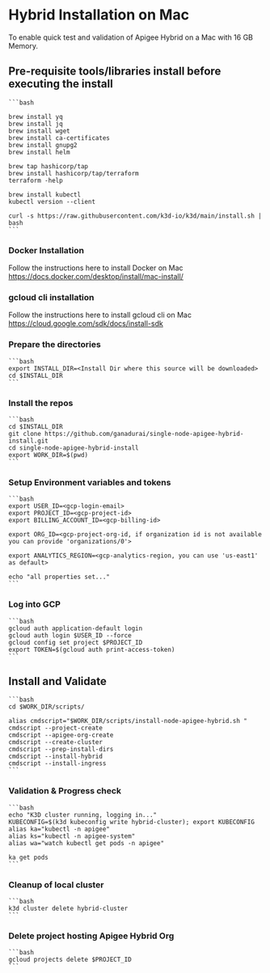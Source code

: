 # Hybrid Installation on Mac

To enable quick test and validation of Apigee Hybrid on a Mac with 16 GB Memory.

## Pre-requisite tools/libraries install before executing the install
    ```bash

    brew install yq
    brew install jq
    brew install wget
    brew install ca-certificates
    brew install gnupg2
    brew install helm

    brew tap hashicorp/tap
    brew install hashicorp/tap/terraform
    terraform -help

    brew install kubectl
    kubectl version --client

    curl -s https://raw.githubusercontent.com/k3d-io/k3d/main/install.sh | bash
    ```

### Docker Installation

Follow the instructions here to install Docker on Mac
https://docs.docker.com/desktop/install/mac-install/

### gcloud cli installation

Follow the instructions here to install gcloud cli on Mac
https://cloud.google.com/sdk/docs/install-sdk


### Prepare the directories
    ```bash
    export INSTALL_DIR=<Install Dir where this source will be downloaded>
    cd $INSTALL_DIR
    ```
    
### Install the repos 
    ```bash
    cd $INSTALL_DIR
    git clone https://github.com/ganadurai/single-node-apigee-hybrid-install.git
    cd single-node-apigee-hybrid-install
    export WORK_DIR=$(pwd)
    ```

### Setup Environment variables and tokens 
    ```bash
    export USER_ID=<gcp-login-email>
    export PROJECT_ID=<gcp-project-id>
    export BILLING_ACCOUNT_ID=<gcp-billing-id>

    export ORG_ID=<gcp-project-org-id, if organization id is not available you can provide 'organizations/0'> 

    export ANALYTICS_REGION=<gcp-analytics-region, you can use 'us-east1' as default>

    echo "all properties set..." 
    ```

### Log into GCP
    ```bash
    gcloud auth application-default login
    gcloud auth login $USER_ID --force
    gcloud config set project $PROJECT_ID
    export TOKEN=$(gcloud auth print-access-token)
    ```

## Install and Validate
    ```bash
    cd $WORK_DIR/scripts/

    alias cmdscript="$WORK_DIR/scripts/install-node-apigee-hybrid.sh "
    cmdscript --project-create
    cmdscript --apigee-org-create
    cmdscript --create-cluster
    cmdscript --prep-install-dirs
    cmdscript --install-hybrid
    cmdscript --install-ingress
    ```

### Validation & Progress check
    ```bash
    echo "K3D cluster running, logging in..."
    KUBECONFIG=$(k3d kubeconfig write hybrid-cluster); export KUBECONFIG
    alias ka="kubectl -n apigee"
    alias ks="kubectl -n apigee-system"
    alias wa="watch kubectl get pods -n apigee"

    ka get pods
    ```

### Cleanup of local cluster
    ```bash
    k3d cluster delete hybrid-cluster
    ```

### Delete project hosting Apigee Hybrid Org
    ```bash
    gcloud projects delete $PROJECT_ID
    ```